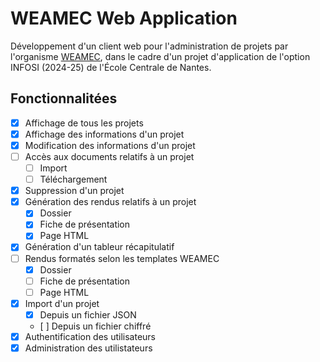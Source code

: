 # WEAMEC Web Application

Développement d'un client web pour l'administration de projets par l'organisme [WEAMEC](https://www.weamec.fr), dans le cadre d'un projet d'application de l'option INFOSI (2024-25) de l'École Centrale de Nantes.

## Fonctionnalitées

- [x] Affichage de tous les projets
- [x] Affichage des informations d'un projet
- [x] Modification des informations d'un projet
- [ ] Accès aux documents relatifs à un projet
    - [ ] Import
    - [ ] Téléchargement
- [x] Suppression d'un projet
- [x] Génération des rendus relatifs à un projet
    - [x] Dossier
    - [x] Fiche de présentation
    - [x] Page HTML
- [x] Génération d'un tableur récapitulatif
- [ ] Rendus formatés selon les templates WEAMEC
    - [x] Dossier
    - [ ] Fiche de présentation
    - [ ] Page HTML
- [x] Import d'un projet 
    - [x] Depuis un fichier JSON
    - [ ] Depuis un fichier chiffré
- [x] Authentification des utilisateurs
- [x] Administration des utilistateurs
